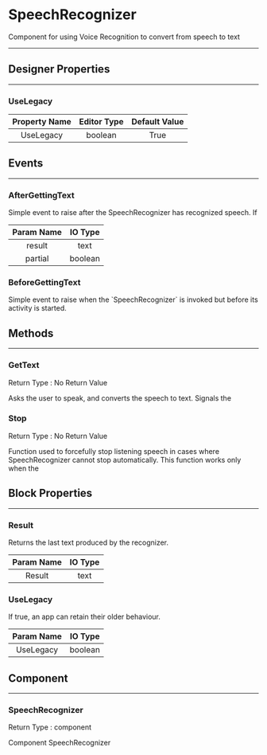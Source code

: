 # SpeechRecognizer

Component for using Voice Recognition to convert from speech to text

---

## Designer Properties

---

### UseLegacy

| Property Name | Editor Type | Default Value |
| :-----------: | :---------: | :-----------: |
|   UseLegacy   |   boolean   |      True     |

## Events

---

### AfterGettingText

<div block-type = "component_event" component-selector = "SpeechRecognizer" event-selector = "AfterGettingText" event-params = "result-partial" id = "speechrecognizer-aftergettingtext"></div>

Simple event to raise after the SpeechRecognizer has recognized speech. If

| Param Name | IO Type |
| :--------: | :-----: |
|   result   |   text  |
|   partial  | boolean |

### BeforeGettingText

<div block-type = "component_event" component-selector = "SpeechRecognizer" event-selector = "BeforeGettingText" event-params = "" id = "speechrecognizer-beforegettingtext"></div>

Simple event to raise when the \`SpeechRecognizer\` is invoked but before its activity is started.

## Methods

---

### GetText

<div block-type = "component_method" component-selector = "SpeechRecognizer" method-selector = "GetText" method-params = "" return-type = "undefined" id = "speechrecognizer-gettext"></div>

Return Type : No Return Value

Asks the user to speak, and converts the speech to text. Signals the

### Stop

<div block-type = "component_method" component-selector = "SpeechRecognizer" method-selector = "Stop" method-params = "" return-type = "undefined" id = "speechrecognizer-stop"></div>

Return Type : No Return Value

Function used to forcefully stop listening speech in cases where SpeechRecognizer cannot stop automatically. This function works only when the

## Block Properties

---

### Result

<div block-type = "component_set_get" component-selector = "SpeechRecognizer" property-selector = "Result" property-type = "get" id = "get-speechrecognizer-result"></div>

Returns the last text produced by the recognizer.

| Param Name | IO Type |
| :--------: | :-----: |
|   Result   |   text  |

### UseLegacy

<div block-type = "component_set_get" component-selector = "SpeechRecognizer" property-selector = "UseLegacy" property-type = "get" id = "get-speechrecognizer-uselegacy"></div>

<div block-type = "component_set_get" component-selector = "SpeechRecognizer" property-selector = "UseLegacy" property-type = "set" id = "set-speechrecognizer-uselegacy"></div>

If true, an app can retain their older behaviour.

| Param Name | IO Type |
| :--------: | :-----: |
|  UseLegacy | boolean |

## Component

---

### SpeechRecognizer

<div block-type = "component_component_block" component-selector = "SpeechRecognizer" id = "component-speechrecognizer"></div>

Return Type : component

Component SpeechRecognizer

